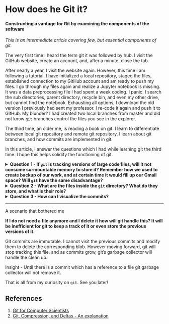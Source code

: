 # How does he Git it?

#### Constructing a vantage for Git by examining the components of the software


_This is an intermediate article covering few, but essential components of git._

The very first time I heard the term git it was followed by hub. I visit the GitHub website, create an account, and, after a minute, close the tab. 

After nearly a year, I visit the website again. However, this time I am following a tutorial. I have initialized a local repository, staged the files, established connection to my GitHub account and am ready to push my files. I go through my files again and realize a Jupyter notebook is missing. It was a data preprocessing file I had spent a week coding. I panic. I search the sub directories, parent directory, recycle bin, and even my other drive, but cannot find the notebook. Exhausting all options, I download the old version I previously had sent my professor. I re-code it again and push it to GitHub. My blunder? I had created two local branches from master and did not know `git` branches control the files you see in the explorer. 

The third time, an older me, is reading a book on git. I learn to differentiate between local git repository and remote git repository. I learn about git branches, and how commits are implemented in git.

In this article, I answer the questions which I had while learning git the third time. I hope this helps solidify the functioning of git.

<details>

<summary><b>Question 1 - 
If <code>git</code> is tracking versions of large code files, will it not consume surmountable memory to store it? Remember how we used to create backup of our work, and at certain time it would fill up our Gmail space? Will <code>git</code> have the same disadvantage?</b></summary>
<br>

- Storing text does not require large amounts of space. One character takes one byte of memory. Assuming, on average, one word takes 6 characters (including the space) 1MB can house roughly 166,600 words. Space required to store the largest novel (In search of lost time) consumes only 8MBs.  Furthermore, text compression techniques are highly efficient and sophisticated. Since code repositories are mainly text, it is not memory intensive for `git` to track it.

- The other smart move `git` makes is it only stores the differences. For each file `git` maintains its base file (the first commit). As you make changes and commit, it stores the differences and discards the similarities as compared to the base file. However, this is a deferred operation. It initially stores complete snapshot of each file, and has a hook which computes and compress the difference(diff).
</details>

<details>
<summary><b>Question 2 - What are the files inside the <code>git</code> directory? What do they store, and what is their role?</b></summary>
<br>
 
Initializing a <code>git</code> repo 

```
$ git init git-visuals
Initialized empty Git repository in /home/shlokkothari/git-visuals/.git/
$ ls -1
HEAD
branches
config
description
hooks
info
objects
refs
```

The initialization creates several files. In this article we will focus on the contents of four files -

<details>
<summary><code>.git/HEAD</code></summary>
<br>
This stores the reference to the “current branch” of the repository. In my case I am currently on the main branch and so the output is 

```
$ cat .git/HEAD
ref: refs/heads/main
```
When you checkout to a different branch, the `HEAD` gets updated accordingly
</details>

<details>
<summary> <code>.git/objects</code> </summary>
<br>
This is our storage. All the compressed files are stored here. It is named objects because the files are stored as objects. Specifically, a <b>bi</b>nary <b>l</b>arge <b>ob</b>ject (blob). Here is a visualization of changes that take place in the repository for commonly used commands. 

```
$ cd git-visuals/.git/objects
$ du
4       ./pack
4       ./info
```

Post initialization the objects directory contains two empty directories. Currently, I do not have any files in my repository and hence this folder is empty. I will add a python script which calculates the sum of all even numbers in an array.

```
$ cat array-sum.py
from typing import List

def sum-of-even-numbers(nums: List[int]) -> int:
    sum_even = 0
    for value in nums:
        if value % 2 == 0:
            sum_even += value
    
    return sum_even
```
Staging the files and observing the changes in objects directory

```
$ git add array-sum.py
$ cd .git/objects
$ du
4       ./pack
4       ./info
8       ./3f
```
A new blob <code>(/3f)</code> is created with the contents of the file. Before I commit, I will add another function to the script to add all the odd numbers

```
$ cat array-sum.py
from typing import List

def sum-of-even-numbers(nums: List[int]) -> int:
    sum_even = 0
    for value in nums:
        if value % 2 == 0:
            sum_even += value

    return sum_even

def sum-of-odd-numbers(nums:List[int]) -> int:
    sum_odd = 0
    for value in nums:
        if value % 2 != 0:
            sum_odd += value

    return value
```

Staging the file again

```
$ git add array-sum.py
$ cd .git/objects
$ du
4       ./pack
4       ./info
8       ./21
8       ./3f
```

Git creates another blob <code>(/21)</code>. Each time we stage the files, git takes a snapshot of it, even if they are the same files. 

Committing the files

```
$ git commit -m "add array-sum.py"
[main (root-commit) e34a0c4] add array-sum.py
 1 file changed, 17 insertions(+)
 create mode 100644 array-sum.py
$ cd .git/objects
$ du
4       ./pack
8       ./39
8       ./e3
4       ./info
8       ./21
8       ./3f
```
There are multiple blobs created. However, the two blobs previously created are still present. The git does not pack these files until a garbage collector is ran or the files are pushed to a remote repository. I will manually run the garbage collector command and observe the changes

```
$ git gc
Enumerating objects: 3, done.
Counting objects: 100% (3/3), done.
Delta compression using up to 20 threads
Compressing objects: 100% (2/2), done.
Writing objects: 100% (3/3), done.
Total 3 (delta 0), reused 0 (delta 0), pack-reused 0
$ cd .git/objects
$ du
12      ./pack
12      ./info
8       ./3f
```

The files, as expected, have been packed into one file <code>(3f)</code>!
</details>

<details>
<summary><code>.git/refs</code></summary>
<br>
The is pointers book. Analogous to an address book.  This storage helps git navigate across commits efficiently. At initialization the directory looks like
 
```
$ cd .git/refs
$ du
4       ./tags
4       ./heads
```

* `/.git/refs/heads` - Each branch has a reference stored inside this directory. The file points to the latest commit on the branch
* `/.git/refs/tags` - Each tag has a reference stored here as well
* `/.git/refs/remote` - Currently, I do not have my local repository connected to a remote repository, however if there were,  a reference would be stored here.

This directory can have several custom sub directories and does not follow a specific protocol.

If you have an intuition for Graphs, git implements a Directed Acyclic Graph (DAG) of the commits.  The reference directory stores specific entry points to the DAG which helps in efficient graph traversal.
</details>

<details>
<summary> <code>.git/logs</code> </summary>
<br>
As you might have noticed, this directory is not created at initialization. It is instantiated when the first commit is made. This is like a journal of our project. Here is how it is structured
 
```
.git/logs/
├── HEAD                 # History of HEAD movements
└── refs/
    ├── heads/main       # History of the `main` branch
    ├── heads/feature    # History of the `feature` branch
    └── remotes/origin/main  # History of remote `origin/main
```

Each time a reference is changed a note is made here. For example, if you move to a different branch, git will log the change. 

Each line in a log file contains

* The <b>old SHA-1 hash</b> (where the reference pointed before).
* The <b>new SHA-1 hash</b> (where the reference points now).

This helps in reversion or glimpsing through the history

</details>

</details>

<details>
<summary><b>Question 3 -
How can I visualize the commits?</b></summary>
<br>
<img src="commit_structure.png" alt="Visualizing Commit" width="800">
 
- Each commit is represented by its hash value
- For each commit blob is created for the files
- If there are no changes to the file from previous commit, git simply points to the previous commit for that file

</details>

___

A scenario that bothered me

<b>If I do not need a file anymore and I delete it how will git handle this? It will be inefficient for git to keep a track of it or even store the previous versions of it.
</b>

Git commits are immutable. I cannot visit the previous commits and modify them to delete the corresponding blob. However moving forward, git will stop tracking this file, and as commits grow, git’s garbage collector will handle the clean up. 

Insight - Until there is a commit which has a reference to a file git garbage collector will not remove it. 

That is all from my curiosity on `git`. See you later!


## References
1. [Git for Computer Scientists](https://eagain.net/articles/git-for-computer-scientists/)
2. [Git, Compression, and Deltas - An explanation](https://gist.github.com/matthewmccullough/2695758)
